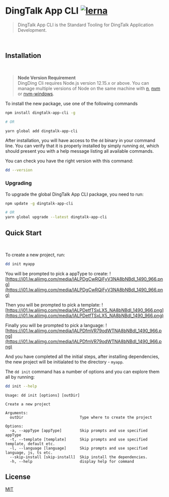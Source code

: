 # DingTalk App CLI [![lerna](https://img.shields.io/badge/maintained%20with-lerna-cc00ff.svg)](https://lerna.js.org/)


> DingTalk App CLI is the Standard Tooling for DingTalk Application Development.

<br/>

## Installation
<br/>

> **Node Version Requirement**  
DingDing Cli requires Node.js version 12.15.x or above. You can manage multiple versions of Node on the same machine with [n](https://github.com/tj/n), [nvm](https://github.com/creationix/nvm) or [nvm-windows](https://github.com/coreybutler/nvm-windows).

To install the new package, use one of the following commands

```bash
npm install dingtalk-app-cli -g

# OR

yarn global add dingtalk-app-cli
```

After installation, you will have access to the `dd` binary in your command line. You can verify that it is properly installed by simply running `dd`, which should present you with a help message listing all available commands.

You can check you have the right version with this command:
```bash
dd --version
```

### Upgrading
To upgrade the global DingTalk App CLI package, you need to run:
```bash
npm update -g dingtalk-app-cli

# OR
yarn global upgrade --latest dingtalk-app-cli
```
## Quick Start
<br/>

To create a new project, run:
```bash
dd init myapp
```

You will be prompted to pick a appType to create:
![https://i01.lw.aliimg.com/media/lALPDgCwRQjFyV3NA8bNBdI_1490_966.png](https://i01.lw.aliimg.com/media/lALPDgCwRQjFyV3NA8bNBdI_1490_966.png)


Then you will be prompted to pick a template:
![https://i01.lw.aliimg.com/media/lALPDetfTSxLX5_NA8bNBdI_1490_966.png](https://i01.lw.aliimg.com/media/lALPDetfTSxLX5_NA8bNBdI_1490_966.png)

Finally you will be prompted to pick a language:
![https://i01.lw.aliimg.com/media/lALPDfmVR79odWTNA8bNBdI_1490_966.png](https://i01.lw.aliimg.com/media/lALPDfmVR79odWTNA8bNBdI_1490_966.png)

And you have completed all the initial steps, after installing dependencies, 
the new project will be initialated to the directory - `myapp`.

The `dd init` command has a number of options and you can explore them all by running:
```bash
dd init --help
```
```
Usage: dd init [options] [outDir]

Create a new project

Arguments:
  outDir                         Type where to create the project

Options:
  -a, --appType [appType]        Skip prompts and use specified appType
  -t, --template [template]      Skip prompts and use specified template, default etc.
  -l, --language [language]      Skip prompts and use specified language, js, ts etc.
  --skip-install [skip-install]  Skip install the dependencies.
  -h, --help                     display help for command
```
## License

[MIT](https://github.com/lou1swu/DingDevCLI2/blob/develop/LICENSE)
